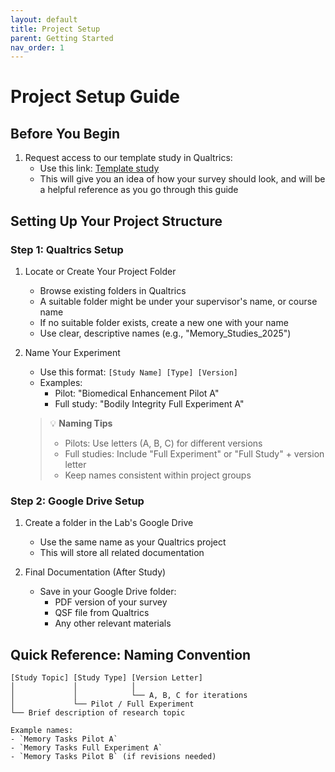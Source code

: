 ```yaml
---
layout: default
title: Project Setup
parent: Getting Started
nav_order: 1
---
```


# Project Setup Guide

## Before You Begin
1. Request access to our template study in Qualtrics:
   - Use this link: [Template study](https://practicalethics.fra1.qualtrics.com/jfe/form/SV_cO6I4XAlvNnQPaK)
   - This will give you an idea of how your survey should look, and will be a helpful reference as you go through this guide

## Setting Up Your Project Structure

### Step 1: Qualtrics Setup
1. Locate or Create Your Project Folder
   - Browse existing folders in Qualtrics
   - A suitable folder might be under your supervisor's name, or course name
   - If no suitable folder exists, create a new one with your name
   - Use clear, descriptive names (e.g., "Memory_Studies_2025")

2. Name Your Experiment
   - Use this format: `[Study Name] [Type] [Version]`
   - Examples:
     - Pilot: "Biomedical Enhancement Pilot A"
     - Full study: "Bodily Integrity Full Experiment A"
   
   > 💡 **Naming Tips**
   > - Pilots: Use letters (A, B, C) for different versions
   > - Full studies: Include "Full Experiment" or "Full Study" + version letter
   > - Keep names consistent within project groups

### Step 2: Google Drive Setup
1. Create a folder in the Lab's Google Drive
   - Use the same name as your Qualtrics project
   - This will store all related documentation

2. Final Documentation (After Study)
   - Save in your Google Drive folder:
     - PDF version of your survey
     - QSF file from Qualtrics
     - Any other relevant materials

## Quick Reference: Naming Convention
```text
[Study Topic] [Study Type] [Version Letter]
│             │            │
│             │            └── A, B, C for iterations
│             └── Pilot / Full Experiment
└── Brief description of research topic

Example names:
- `Memory Tasks Pilot A`
- `Memory Tasks Full Experiment A`
- `Memory Tasks Pilot B` (if revisions needed)
